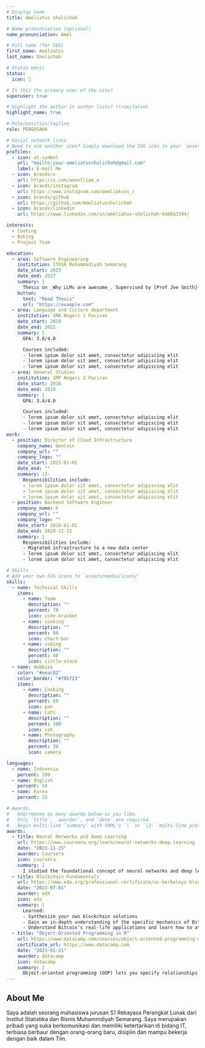 ```yaml
---
# Display name
title: Ameliatus sholichah

# Name pronunciation (optional)
name_pronunciation: Amel

# Full name (for SEO)
first_name: Ameliatus
last_name: Sholichah

# Status emoji
status:
  icon: 🍰

# Is this the primary user of the site?
superuser: true

# Highlight the author in author lists? (true/false)
highlight_name: true

# Role/position/tagline
role: PENGUSAHA

# Social network links
# Need to use another icon? Simply download the SVG icon to your `assets/media/icons/` folder.
profiles:
  - icon: at-symbol
    url: "mailto:your-ameliatussholichah@gmail.com"
    label: E-mail Me
  - icon: brands/x
    url: https://x.com/ameelliao_o
  - icon: brands/instagram
    url: https://www.instagram.com/ameliatuss_/
  - icon: brands/github
    url: https://github.com/Ameliatussholichah
  - icon: brands/linkedin
    url: https://www.linkedin.com/in/ameliatus-sholichah-0ab0a3344/

interests:
  - Cooking
  - Baking
  - Project Team

education:
  - area: Software Engineering
    institution: ITESA Muhammadiyah Semarang
    date_start: 2023
    date_end: 2027
    summary: |
      Thesis on _Why LLMs are awesome_. Supervised by [Prof Joe Smith](https://example.com). Presented papers at 5 IEEE conferences with the contributions being published in 2 Springer journals.
    button:
      text: "Read Thesis"
      url: "https://example.com"
  - area: Language and Culture department
    institution: SMA Negeri 1 Paciran
    date_start: 2019
    date_end: 2022
    summary: |
      GPA: 3.8/4.0

      Courses included:
      - lorem ipsum dolor sit amet, consectetur adipiscing elit
      - lorem ipsum dolor sit amet, consectetur adipiscing elit
      - lorem ipsum dolor sit amet, consectetur adipiscing elit
  - area: General Studies
    institution: SMP Negeri 2 Paciran
    date_start: 2016
    date_end: 2019
    summary: |
      GPA: 3.4/4.0

      Courses included:
      - lorem ipsum dolor sit amet, consectetur adipiscing elit
      - lorem ipsum dolor sit amet, consectetur adipiscing elit
      - lorem ipsum dolor sit amet, consectetur adipiscing elit
work:
  - position: Director of Cloud Infrastructure
    company_name: GenCoin
    company_url: ""
    company_logo: ""
    date_start: 2021-01-01
    date_end: ""
    summary: |2-
      Responsibilities include:
      - lorem ipsum dolor sit amet, consectetur adipiscing elit
      - lorem ipsum dolor sit amet, consectetur adipiscing elit
      - lorem ipsum dolor sit amet, consectetur adipiscing elit
  - position: Backend Software Engineer
    company_name: X
    company_url: ""
    company_logo: ""
    date_start: 2016-01-01
    date_end: 2020-12-31
    summary: |
      Responsibilities include:
      - Migrated infrastructure to a new data center
      - lorem ipsum dolor sit amet, consectetur adipiscing elit
      - lorem ipsum dolor sit amet, consectetur adipiscing elit

# Skills
# Add your own SVG icons to `assets/media/icons/`
skills:
  - name: Technical Skills
    items:
      - name: Team
        description: ""
        percent: 70
        icon: code-bracket
      - name: cooking
        description: ""
        percent: 80
        icon: chart-bar
      - name: coding
        description: ""
        percent: 40
        icon: circle-stack
  - name: Hobbies
    color: "#eeac02"
    color_border: "#f0bf23"
    items:
      - name: Cooking
        description: ""
        percent: 60
        icon: pan
      - name: Cats
        description: ""
        percent: 100
        icon: cat
      - name: Photography
        description: ""
        percent: 30
        icon: camera

languages:
  - name: Indonesia
    percent: 100
  - name: English
    percent: 50
  - name: Korea
    percent: 25

# Awards.
#   Add/remove as many awards below as you like.
#   Only `title`, `awarder`, and `date` are required.
#   Begin multi-line `summary` with YAML's `|` or `|2-` multi-line prefix and indent 2 spaces below.
awards:
  - title: Neural Networks and Deep Learning
    url: https://www.coursera.org/learn/neural-networks-deep-learning
    date: "2023-11-25"
    awarder: Coursera
    icon: coursera
    summary: |
      I studied the foundational concept of neural networks and deep learning. By the end, I was familiar with the significant technological trends driving the rise of deep learning; build, train, and apply fully connected deep neural networks; implement efficient (vectorized) neural networks; identify key parameters in a neural network’s architecture; and apply deep learning to your own applications.
  - title: Blockchain Fundamentals
    url: https://www.edx.org/professional-certificate/uc-berkeleyx-blockchain-fundamentals
    date: "2023-07-01"
    awarder: edX
    icon: edx
    summary: |
      Learned:
      - Synthesize your own blockchain solutions
      - Gain an in-depth understanding of the specific mechanics of Bitcoin
      - Understand Bitcoin’s real-life applications and learn how to attack and destroy Bitcoin, Ethereum, smart contracts and Dapps, and alternatives to Bitcoin’s Proof-of-Work consensus algorithm
  - title: "Object-Oriented Programming in R"
    url: https://www.datacamp.com/courses/object-oriented-programming-with-s3-and-r6-in-r
    certificate_url: https://www.datacamp.com
    date: "2023-01-21"
    awarder: datacamp
    icon: datacamp
    summary: |
      Object-oriented programming (OOP) lets you specify relationships between functions and the objects that they can act on, helping you manage complexity in your code. This is an intermediate level course, providing an introduction to OOP, using the S3 and R6 systems. S3 is a great day-to-day R programming tool that simplifies some of the functions that you write. R6 is especially useful for industry-specific analyses, working with web APIs, and building GUIs.
---
```


## About Me

Saya adalah seorang mahasiswa jurusan S1 Rekayasa Perangkat Lunak dari Institut Statistika dan Bisnis Muhammdiyah Semarang. Saya merupakan pribadi yang suka berkomunikasi dan memiliki ketertarikan di bidang IT, terbiasa berbaur dengan orang-orang baru, disiplin dan mampu bekerja dengan baik dalam Tim.
